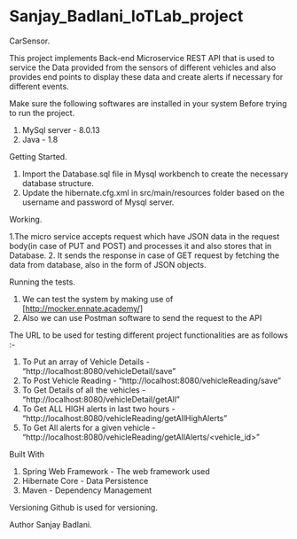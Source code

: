 # Sanjay_Badlani_IoTLab_project

CarSensor.

This project implements Back-end Microservice REST API that is used to service the Data provided from the sensors of different vehicles and also provides end points to display these data and create alerts if necessary for different events.



Make sure the following softwares are installed in your system Before trying to run the project.
1. MySql server - 8.0.13
2. Java - 1.8

Getting Started.

1. Import the Database.sql file in Mysql workbench to create the necessary database structure.
2. Update the hibernate.cfg.xml in src/main/resources folder based on the username and password of Mysql server.


Working.

1.The micro service accepts request which have JSON data in the request body(in case of PUT and POST) and processes it and also stores that in Database.
2. It sends the response in case of GET request by fetching the data from database, also in the form of JSON objects.

Running the tests.

1. We can test the system by making use of [http://mocker.ennate.academy/]
2. Also we can use Postman software to send the request to the API


The URL to be used for testing different project functionalities are as follows :-
1. To Put an array of Vehicle Details - “http://localhost:8080/vehicleDetail/save”
2. To Post Vehicle Reading - “http://localhost:8080/vehicleReading/save”
3. To Get Details of all the vehicles - “http://localhost:8080/vehicleDetail/getAll”
4. To Get ALL HIGH alerts in last two hours - 
		“http://localhost:8080/vehicleReading/getAllHighAlerts”
5. To Get All alerts for a given vehicle - “http://localhost:8080/vehicleReading/getAllAlerts/<vehicle_id>”

 

Built With
1. Spring Web Framework - The web framework used
2. Hibernate Core - Data Persistence
3. Maven - Dependency Management


Versioning
Github is used for versioning.

Author
Sanjay Badlani.

